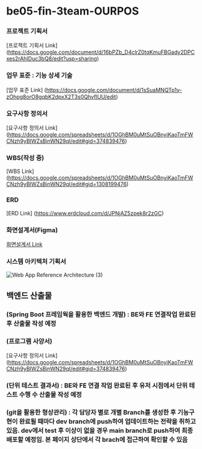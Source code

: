 # be05-fin-3team-OURPOS

### 프로젝트 기획서
[프로젝트 기획서 Link] (https://docs.google.com/document/d/16bPZb_D4clrZ0tqKmuFBGady2DPCxes2rAhIDuc3bQ8/edit?usp=sharing)

### 업무 표준 : 기능 상세 기술
[업무 표준 Link] (https://docs.google.com/document/d/1sSuaMNQTp1y-zOhpg8orO8gqbK2dpxX2T3s0QhyflUU/edit)

### 요구사항 정의서 
[요구사항 정의서 Link] (https://docs.google.com/spreadsheets/d/1OGhBM0uMtSuOBnyiKaoTmFWCNzh9yBIWZsBinWN29qI/edit#gid=374839476)

### WBS(작성 중)
[WBS Link] (https://docs.google.com/spreadsheets/d/1OGhBM0uMtSuOBnyiKaoTmFWCNzh9yBIWZsBinWN29qI/edit#gid=1308199476)

### ERD
[ERD Link] (https://www.erdcloud.com/d/JPNjAZ5zpek8r2zGC)

### 화면설계서(Figma)
[화면설계서 Link](https://www.figma.com/design/iqi38u8n1XngmPmkvINnDV/Untitled?node-id=0-1&t=jTdCdDf0tgFWFKv9-0)

### 시스템 아키텍처 기획서
![Web App Reference Architecture (3)](https://github.com/beyond-sw-camp/be05-fin-3team-OURPOS/assets/155698895/6fda9d1d-f181-41de-822b-88c2b664d5f5)

## 백엔드 산출물

### (Spring Boot 프레임웍을 활용한 백엔드 개발) : BE와 FE 연결작업 완료된 후 산출물 작성 예정

### (프로그램 사양서)
[요구사항 정의서 Link] (https://docs.google.com/spreadsheets/d/1OGhBM0uMtSuOBnyiKaoTmFWCNzh9yBIWZsBinWN29qI/edit#gid=374839476)

### (단위 테스트 결과서) : BE와 FE 연결 작업 완료된 후 유저 시점에서 단위 테스트 수행 수 산출물 작성 예정

### (git을 활용한 형상관리) : 각 담당자 별로 개별 Branch를 생성한 후 기능구현이 완료될 때마다 dev branch에 push하여 업데이트하는 전략을 취하고 있음. dev에서 test 후 이상이 없을 경우 main branch로 push하여 최종 배포할 예정임. 본 페이지 상단에서  각 brach에 접근하여 확인할 수 있음
